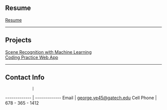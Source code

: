 ## Resume

[Resume](/resume.md)

---

## Projects

[Scene Recognition with Machine Learning](/ml_scene.md)
<br/>
[Coding Practice Web App](https://codingwebapp.herokuapp.com/)

---
## Contact Info
                | 
  ------------- | -------------
  Email         | george.ye45@gatech.edu
  Cell Phone    | 678 - 365 - 1412

